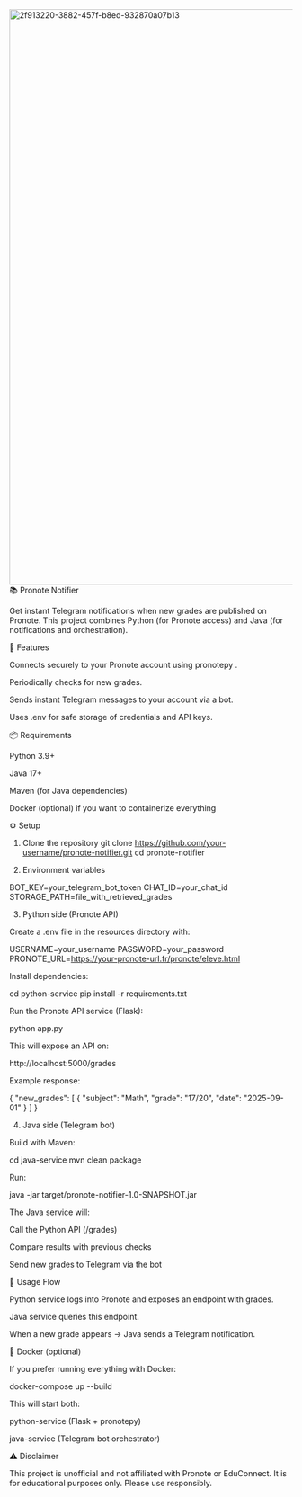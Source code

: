 <img width="1024" height="1024" alt="2f913220-3882-457f-b8ed-932870a07b13" src="https://github.com/user-attachments/assets/267fb784-f363-44c5-9bb9-23dd8370608c" />
📚 Pronote Notifier

Get instant Telegram notifications when new grades are published on Pronote.
This project combines Python (for Pronote access) and Java (for notifications and orchestration).

🚀 Features

Connects securely to your Pronote account using pronotepy
.

Periodically checks for new grades.

Sends instant Telegram messages to your account via a bot.

Uses .env for safe storage of credentials and API keys.

📦 Requirements

Python 3.9+

Java 17+

Maven (for Java dependencies)

Docker (optional) if you want to containerize everything

⚙️ Setup
1. Clone the repository
git clone https://github.com/your-username/pronote-notifier.git
cd pronote-notifier

2. Environment variables

BOT_KEY=your_telegram_bot_token
CHAT_ID=your_chat_id
STORAGE_PATH=file_with_retrieved_grades

3. Python side (Pronote API)

Create a .env file in the resources directory with:

USERNAME=your_username
PASSWORD=your_password
PRONOTE_URL=https://your-pronote-url.fr/pronote/eleve.html

Install dependencies:

cd python-service
pip install -r requirements.txt


Run the Pronote API service (Flask):

python app.py


This will expose an API on:

http://localhost:5000/grades


Example response:

{
  "new_grades": [
    {
      "subject": "Math",
      "grade": "17/20",
      "date": "2025-09-01"
    }
  ]
}

4. Java side (Telegram bot)

Build with Maven:

cd java-service
mvn clean package


Run:

java -jar target/pronote-notifier-1.0-SNAPSHOT.jar


The Java service will:

Call the Python API (/grades)

Compare results with previous checks

Send new grades to Telegram via the bot

📲 Usage Flow

Python service logs into Pronote and exposes an endpoint with grades.

Java service queries this endpoint.

When a new grade appears → Java sends a Telegram notification.

🐳 Docker (optional)

If you prefer running everything with Docker:

docker-compose up --build


This will start both:

python-service (Flask + pronotepy)

java-service (Telegram bot orchestrator)

⚠️ Disclaimer

This project is unofficial and not affiliated with Pronote or EduConnect.
It is for educational purposes only. Please use responsibly.
